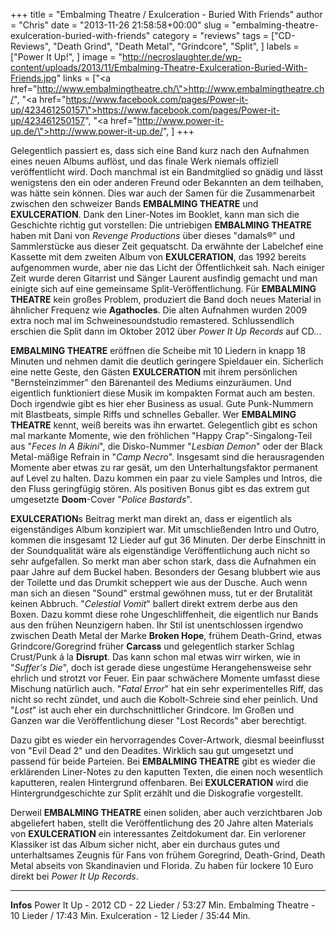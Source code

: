 +++
title = "Embalming Theatre / Exulceration - Buried With Friends"
author = "Chris"
date = "2013-11-26 21:58:58+00:00"
slug = "embalming-theatre-exulceration-buried-with-friends"
category = "reviews"
tags = ["CD-Reviews", "Death Grind", "Death Metal", "Grindcore", "Split", ]
labels = ["Power It Up!", ]
image = "http://necroslaughter.de/wp-content/uploads/2013/11/Embalming-Theatre-Exulceration-Buried-With-Friends.jpg"
links = ["<a href=\"http://www.embalmingtheatre.ch/\">http://www.embalmingtheatre.ch/</a>", "<a href=\"https://www.facebook.com/pages/Power-it-up/423461250157\">https://www.facebook.com/pages/Power-it-up/423461250157</a>", "<a href=\"http://www.power-it-up.de/\">http://www.power-it-up.de/</a>", ]
+++

Gelegentlich passiert es, dass sich eine Band kurz nach den Aufnahmen eines neuen Albums auflöst, und das finale Werk niemals offiziell veröffentlicht wird. Doch manchmal ist ein Bandmitglied so gnädig und lässt wenigstens den ein oder anderen Freund oder Bekannten an dem teilhaben, was hätte sein können. Dies war auch der Samen für die Zusammenarbeit zwischen den schweizer Bands **EMBALMING THEATRE** und **EXULCERATION**. Dank den Liner-Notes im Booklet, kann man sich die Geschichte richtig gut vorstellen: Die untriebigen **EMBALMING THEATRE** haben mit Dani von _Revenge Productions_ über dieses "damals®" und Sammlerstücke aus dieser Zeit gequatscht. Da erwähnte der Labelchef eine Kassette mit dem zweiten Album von **EXULCERATION**, das 1992 bereits aufgenommen wurde, aber nie das Licht der Öffentlichkeit  sah. Nach einiger Zeit wurde deren Gitarrist und Sänger Laurent ausfindig gemacht und man einigte sich auf eine gemeinsame Split-Veröffentlichung. Für **EMBALMING THEATRE** kein großes Problem, produziert die Band doch neues Material in ähnlicher Frequenz wie **Agathocles**. Die alten Aufnahmen wurden 2009 extra noch mal im Schweinesoundstudio remastered. Schlussendlich erschien die Split dann im Oktober 2012 über _Power It Up Records_ auf CD...

**EMBALMING THEATRE** eröffnen die Scheibe mit 10 Liedern in knapp 18 Minuten und nehmen damit die deutlich geringere Spieldauer ein. Sicherlich eine nette Geste, den Gästen **EXULCERATION** mit ihrem persönlichen "Bernsteinzimmer" den Bärenanteil des Mediums einzuräumen. Und eigentlich funktioniert diese Musik im kompakten Format auch am besten. Doch irgendwie gibt es hier eher Business as usual. Gute Punk-Nummern mit Blastbeats, simple Riffs und schnelles Geballer. Wer **EMBALMING THEATRE** kennt, weiß bereits was ihn erwartet. Gelegentlich gibt es schon mal markante Momente, wie den fröhlichen "Happy Crap"-Singalong-Teil aus "_Feces In A Bikini_", die Disko-Nummer "_Lesbian Demon_" oder der Black Metal-mäßige Refrain in "_Camp Necro_". Insgesamt sind die herausragenden Momente aber etwas zu rar gesät, um den Unterhaltungsfaktor permanent auf Level zu halten. Dazu kommen ein paar zu viele Samples und Intros, die den Fluss geringfügig stören. Als positiven Bonus gibt es das extrem gut umgesetzte **Doom**-Cover "_Police Bastards_".

**EXULCERATION**s Beitrag merkt man direkt an, dass er eigentlich als eigenständiges Album konzipiert war. Mit umschließenden Intro und Outro, kommen die insgesamt 12 Lieder auf gut 36 Minuten. Der derbe Einschnitt in der Soundqualität wäre als eigenständige Veröffentlichung auch nicht so sehr aufgefallen. So merkt man aber schon stark, dass die Aufnahmen ein paar Jahre auf dem Buckel haben. Besonders der Gesang blubbert wie aus der Toilette und das Drumkit scheppert wie aus der Dusche. Auch wenn man sich an diesen "Sound" erstmal gewöhnen muss, tut er der Brutalität keinen Abbruch. "_Celestial Vomit_" ballert direkt extrem derbe aus den Boxen. Dazu kommt diese rohe Ungeschliffenheit, die eigentlich nur Bands aus den frühen Neunzigern haben. Ihr Stil ist unentschlossen irgendwo zwischen Death Metal der Marke **Broken Hope**, frühem Death-Grind, etwas Grindcore/Goregrind früher **Carcass** und gelegentlich starker Schlag Crust/Punk á la **Disrupt**. Das kann schon mal etwas wirr wirken, wie in "_Suffer's Die_", doch ist gerade diese ungestüme Herangehensweise sehr ehrlich und strotzt vor Feuer.
Ein paar schwächere Momente umfasst diese Mischung natürlich auch. "_Fatal Error_" hat ein sehr experimentelles Riff, das nicht so recht zündet, und auch die Kobolt-Schreie sind eher peinlich. Und "_Lost_" ist auch eher ein durchschnittlicher Grindcore. Im Großen und Ganzen war die Veröffentlichung dieser "Lost Records" aber berechtigt.

Dazu gibt es wieder ein hervorragendes Cover-Artwork, diesmal beeinflusst von "Evil Dead 2" und den Deadites. Wirklich sau gut umgesetzt und passend für beide Parteien. Bei **EMBALMING THEATRE** gibt es wieder die erklärenden Liner-Notes zu den kaputten Texten, die einen noch wesentlich kaputteren, realen Hintergrund offenbaren. Bei **EXULCERATION** wird die Hintergrundgeschichte zur Split erzählt und die Diskografie vorgestellt.

Derweil **EMBALMING THEATRE** einen soliden, aber auch verzichtbaren Job abgeliefert haben, stellt die Veröffentlichung des 20 Jahre alten Materials von **EXULCERATION** ein interessantes Zeitdokument dar. Ein verlorener Klassiker ist das Album sicher nicht, aber ein durchaus gutes und unterhaltsames Zeugnis für Fans von frühem Goregrind, Death-Grind, Death Metal abseits von Skandinavien und Florida. Zu haben für lockere 10 Euro direkt bei _Power It Up Records_.



---
**Infos**
Power It Up - 2012
CD - 22 Lieder / 53:27 Min.
Embalming Theatre - 10 Lieder / 17:43 Min.
Exulceration - 12 Lieder / 35:44 Min.
